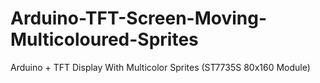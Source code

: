 # Arduino-TFT-Screen-Moving-Multicoloured-Sprites
Arduino + TFT Display With Multicolor Sprites (ST7735S 80x160 Module)
